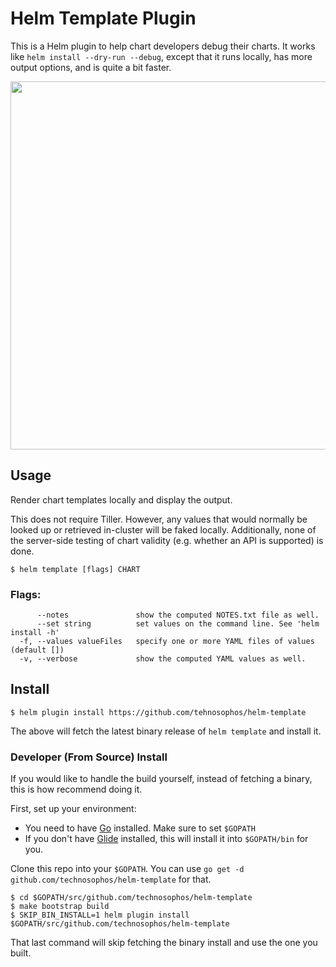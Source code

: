 # Helm Template Plugin

This is a Helm plugin to help chart developers debug their charts. It works like
`helm install --dry-run --debug`, except that it runs locally, has more output
options, and is quite a bit faster.

<a href="https://asciinema.org/a/8kuehzpx5xyl8cm3cairica8z" target="_blank"><img src="https://asciinema.org/a/8kuehzpx5xyl8cm3cairica8z.png" width="589"/></a>

## Usage

Render chart templates locally and display the output.

This does not require Tiller. However, any values that would normally be
looked up or retrieved in-cluster will be faked locally. Additionally, none
of the server-side testing of chart validity (e.g. whether an API is supported)
is done.

```
$ helm template [flags] CHART
```

### Flags:

```
      --notes               show the computed NOTES.txt file as well.
      --set string          set values on the command line. See 'helm install -h'
  -f, --values valueFiles   specify one or more YAML files of values (default [])
  -v, --verbose             show the computed YAML values as well.
```


## Install

```
$ helm plugin install https://github.com/tehnosophos/helm-template
```

The above will fetch the latest binary release of `helm template` and install it.

### Developer (From Source) Install

If you would like to handle the build yourself, instead of fetching a binary,
this is how recommend doing it.

First, set up your environment:

- You need to have [Go](http://golang.org) installed. Make sure to set `$GOPATH`
- If you don't have [Glide](http://glide.sh) installed, this will install it into
  `$GOPATH/bin` for you.

Clone this repo into your `$GOPATH`. You can use `go get -d github.com/technosophos/helm-template`
for that.

```
$ cd $GOPATH/src/github.com/technosophos/helm-template
$ make bootstrap build
$ SKIP_BIN_INSTALL=1 helm plugin install $GOPATH/src/github.com/technosophos/helm-template
```

That last command will skip fetching the binary install and use the one you
built.
